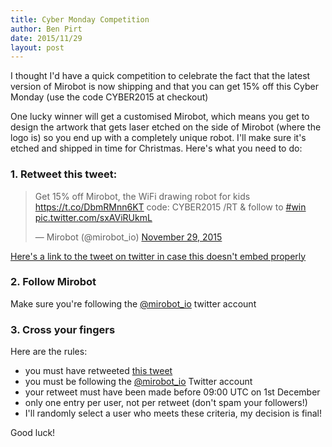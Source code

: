 ```yaml
---
title: Cyber Monday Competition
author: Ben Pirt
date: 2015/11/29
layout: post
---
```


I thought I'd have a quick competition to celebrate the fact that the latest version of Mirobot is now shipping and that you can get 15% off this Cyber Monday (use the code CYBER2015 at checkout)

One lucky winner will get a customised Mirobot, which means you get to design the artwork that gets laser etched on the side of Mirobot (where the logo is) so you end up with a completely unique robot. I'll make sure it's etched and shipped in time for Christmas. Here's what you need to do:

### 1. Retweet this tweet:

<blockquote class="twitter-tweet" lang="en"><p lang="en" dir="ltr">Get 15% off Mirobot, the WiFi drawing robot for kids <a href="https://t.co/DbmRMnn6KT">https://t.co/DbmRMnn6KT</a> code: CYBER2015 /RT &amp; follow to <a href="https://twitter.com/hashtag/win?src=hash">#win</a> <a href="https://t.co/sxAViRUkmL">pic.twitter.com/sxAViRUkmL</a></p>&mdash; Mirobot (@mirobot_io) <a href="https://twitter.com/mirobot_io/status/671084421030744064">November 29, 2015</a></blockquote>
<script async src="//platform.twitter.com/widgets.js" charset="utf-8"></script>

[Here's a link to the tweet on twitter in case this doesn't embed properly](https://twitter.com/mirobot_io/status/671084421030744064)

### 2. Follow Mirobot
Make sure you're following the [@mirobot_io](https://twitter.com/mirobot_io) twitter account

### 3. Cross your fingers

Here are the rules:

 - you must have retweeted [this tweet](https://twitter.com/mirobot_io/status/671084421030744064)
 - you must be following the [@mirobot_io](https://twitter.com/mirobot_io) Twitter account
 - your retweet must have been made before 09:00 UTC on 1st December
 - only one entry per user, not per retweet (don't spam your followers!)
 - I'll randomly select a user who meets these criteria, my decision is final!

Good luck!